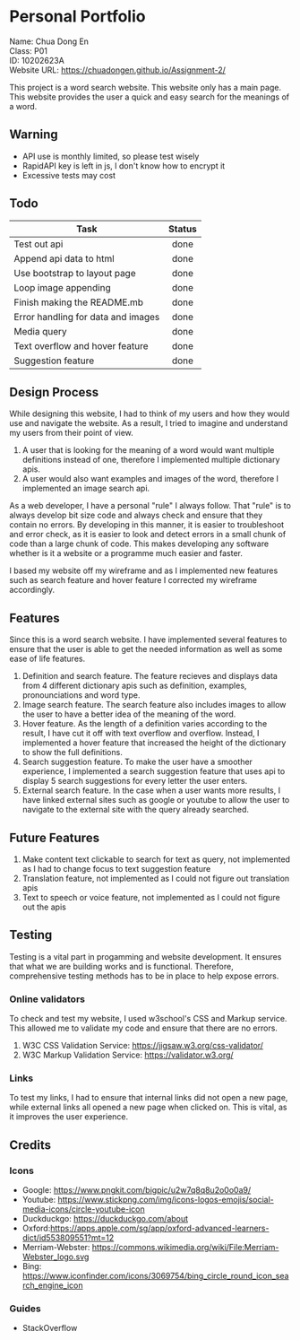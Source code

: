 # Personal Portfolio
Name: Chua Dong En<br/>
Class: P01<br />
ID: 10202623A<br />
Website URL: https://chuadongen.github.io/Assignment-2/<br/>

This project is a word search website. This website only has a main page. This website provides the user a quick and easy search for the meanings of a word.

## Warning
* API use is monthly limited, so please test wisely
* RapidAPI key is left in js, I don't know how to encrypt it
* Excessive tests may cost

## Todo
| Task        | Status           | 
| ------------- |:-------------:| 
| Test out api     | done |
| Append api data to html      | done |
| Use bootstrap to layout page   |   done   | 
| Loop image appending |   done    |   
| Finish making the README.mb |     done  |  
| Error handling for data and images|   done    |  
| Media query |   done    |   
| Text overflow and hover feature |   done    |  
| Suggestion feature |   done    |  
## Design Process
While designing this website, I had to think of my users and how they would use and navigate the website. As a result, I tried to imagine and understand my users from their point of view.

1. A user that is looking for the meaning of a word would want multiple definitions instead of one, therefore I implemented multiple dictionary apis.
2. A user would also want examples and images of the word, therefore I implemented an image search api.


As a web developer, I have a personal "rule" I always follow. That "rule" is to always develop bit size code and always check and ensure that they contain no errors. By developing in this manner, it is easier to troubleshoot and error check, as it is easier to look and detect errors in a small chunk of code than a large chunk of code. This makes developing any software whether is it a website or a programme much easier and faster.

I based my website off my wireframe and as I implemented new features such as search feature and hover feature I corrected my wireframe accordingly.



## Features
Since this is a word search website. I have implemented several features to ensure that the user is able to get the needed information as well as some ease of life features.<br/>
1. Definition and search feature. The feature recieves and displays data from 4 different dictionary apis such as definition, examples, pronounciations and word type.
2. Image search feature. The search feature also includes images to allow the user to have a better idea of the meaning of the word.
3. Hover feature. As the length of a definition varies according to the result, I have cut it off with text overflow and overflow. Instead, I implemented a hover feature that increased the height of the dictionary to show the full definitions.
4. Search suggestion feature. To make the user have a smoother experience, I implemented a search suggestion feature that uses api to display 5 search suggestions for every letter the user enters.
5. External search feature. In the case when a user wants more results, I have linked external sites such as google or youtube to allow the user to navigate to the external site with the query already searched.
## Future Features
1. Make content text clickable to search for text as query, not implemented as I had to change focus to text suggestion feature
2. Translation feature, not implemented as I could not figure out translation apis
3. Text to speech or voice feature, not implemented as I could not figure out the apis
## Testing
Testing is a vital part in progamming and website development. It ensures that what we are building works and is functional. Therefore, comprehensive testing methods has to be in place to help expose errors.
### Online validators
To check and test my website, I used w3school's CSS and Markup service. This allowed me to validate my code and ensure that there are no errors.
1. W3C CSS Validation Service: https://jigsaw.w3.org/css-validator/
2. W3C Markup Validation Service: https://validator.w3.org/

### Links
To test my links, I had to ensure that internal links did not open a new page, while external links all opened a new page when clicked on. This is vital, as it improves the user experience.
## Credits
### Icons
* Google: https://www.pngkit.com/bigpic/u2w7q8q8u2o0o0a9/
* Youtube: https://www.stickpng.com/img/icons-logos-emojis/social-media-icons/circle-youtube-icon
* Duckduckgo: https://duckduckgo.com/about
* Oxford:https://apps.apple.com/sg/app/oxford-advanced-learners-dict/id553809551?mt=12
* Merriam-Webster: https://commons.wikimedia.org/wiki/File:Merriam-Webster_logo.svg
* Bing: https://www.iconfinder.com/icons/3069754/bing_circle_round_icon_search_engine_icon
### Guides
* StackOverflow